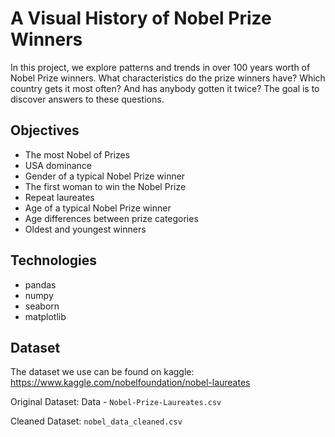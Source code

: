 
# A Visual History of Nobel Prize Winners

In this project, we explore patterns and trends in over 100 years worth of Nobel Prize winners. What characteristics do the prize winners have? Which country gets it most often? And has anybody gotten it twice? The goal is to discover answers to these questions.

## Objectives
* The most Nobel of Prizes
* USA dominance
* Gender of a typical Nobel Prize winner
* The first woman to win the Nobel Prize
* Repeat laureates
* Age of a typical Nobel Prize winner
* Age differences between prize categories
* Oldest and youngest winners

## Technologies
* pandas
* numpy
* seaborn
* matplotlib

## Dataset

The dataset we use can be found on kaggle: https://www.kaggle.com/nobelfoundation/nobel-laureates

Original Dataset: Data - `Nobel-Prize-Laureates.csv`

Cleaned Dataset: `nobel_data_cleaned.csv`

